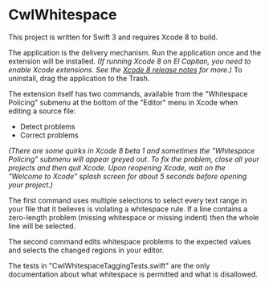 # CwlWhitespace

This project is written for Swift 3 and requires Xcode 8 to build.

The application is the delivery mechanism. Run the application once and the extension will be installed. *(If running Xcode 8 on El Capitan, you need to enable Xcode extensions. See the [Xcode 8 release notes](https://developer.apple.com/go/?id=xcode8-0-beta-release-notes) for more.)* To uninstall, drag the application to the Trash.

The extension itself has two commands, available from the "Whitespace Policing" submenu at the bottom of the "Editor" menu in Xcode when editing a source file:

* Detect problems
* Correct problems

*(There are some quirks in Xcode 8 beta 1 and sometimes the "Whitespace Policing" submenu will appear greyed out. To fix the problem, close all your projects and then quit Xcode. Upon reopening Xcode, wait on the "Welcome to Xcode" splash screen for about 5 seconds before opening your project.)*

The first command uses multiple selections to select every text range in your file that it believes is violating a whitespace rule. If a line contains a zero-length problem (missing whitespace or missing indent) then the whole line will be selected.

The second command edits whitespace problems to the expected values and selects the changed regions in your editor.

The tests in "CwlWhitespaceTaggingTests.swift" are the only documentation about what whitespace is permitted and what is disallowed.
